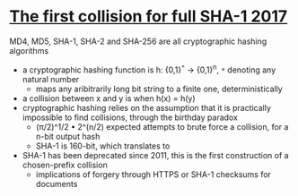 # [The first collision for full SHA-1 2017](http://shattered.io/static/shattered.pdf)
MD4, MD5, SHA-1, SHA-2 and SHA-256 are all cryptographic hashing algorithms
- a cryptographic hashing function is h: {0,1}<sup>`*`</sup> -> {0,1}<sup>n</sup>, `*` denoting any natural number
  - maps any aribitrarily long bit string to a finite one, deterministically
- a collision between x and y is when h(x) = h(y)
- cryptographic hashing relies on the assumption that it is practically impossible to find collisions, through the birthday paradox
  - (&pi;/2)^1/2 • 2^(n/2) expected attempts to brute force a collision, for a n-bit output hash
  - SHA-1 is 160-bit, which translates to 
- SHA-1 has been deprecated since 2011, this is the first construction of a chosen-prefix collision
  - implications of forgery through HTTPS or SHA-1 checksums for documents
